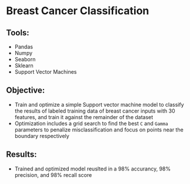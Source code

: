 # Breast Cancer Classification

## Tools:
- Pandas
- Numpy
- Seaborn
- Sklearn
- Support Vector Machines

## Objective:
- Train and optimize a simple Support vector machine model to classify the results of labeled training data of breast cancer inputs with 30 features, and train it against the remainder of the dataset
- Optimization includes a grid search to find the best `C` and `Gamma` parameters to penalize misclassification and focus on points near the boundary respectively

## Results:
- Trained and optimized model reuslted in a 98% accurancy, 98% precision, and 98% recall score
